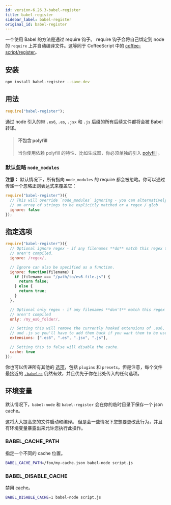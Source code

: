 ```yaml
---
id: version-6.26.3-babel-register
title: babel-register
sidebar_label: babel-register
original_id: babel-register
---
```


一个使用 Babel 的方法是通过 require 钩子。 require 钩子会将自己绑定到 node 的 `require` 上并自动编译文件。这等同于 CoffeeScript 中的 [coffee-script/register](http://coffeescript.org/v2/annotated-source/register.html)。

## 安装

```sh
npm install babel-register --save-dev
```

## 用法

```js
require("babel-register");
```

通过 node 引入的带 `.es6`, `.es`, `.jsx`
和 `.js` 后缀的所有后续文件都将会被 Babel 转译。

> #### 不包含 polyfill
> 
> 当你使用依赖 polyfill 的特性、比如生成器，你必须单独的引入 [polyfill](babel-polyfill) 。

### 默认忽略 `node_modules`

**注意：** 默认情况下，所有指向 `node_modules` 的 require 都会被忽略。你可以通过传递一个忽略正则表达式来覆盖它：

```js
require("babel-register")({
  // This will override `node_modules` ignoring - you can alternatively pass
  // an array of strings to be explicitly matched or a regex / glob
  ignore: false
});
```

## 指定选项

```javascript
require("babel-register")({
  // Optional ignore regex - if any filenames **do** match this regex then they
  // aren't compiled.
  ignore: /regex/,

  // Ignore can also be specified as a function.
  ignore: function(filename) {
    if (filename === "/path/to/es6-file.js") {
      return false;
    } else {
      return true;
    }
  },

  // Optional only regex - if any filenames **don't** match this regex then they
  // aren't compiled
  only: /my_es6_folder/,

  // Setting this will remove the currently hooked extensions of .es6, `.es`, `.jsx`
  // and .js so you'll have to add them back if you want them to be used again.
  extensions: [".es6", ".es", ".jsx", ".js"],

  // Setting this to false will disable the cache.
  cache: true
});
```

你也可以传递所有其他的 [选项](babel-core#options)，包括  `plugins` 和 `presets`。但是注意，每个文件最接近的 [`.babelrc`](babelrc) 仍然有效，并且优先于你在此处传入的任何选项。

## 环境变量

默认情况下，`babel-node` 和 `babel-register` 会在你的临时目录下保存一个 json cache。

这将大大提高您的文件启动和编译。 但是会一些情况下您想要更改此行为，并且有环境变量暴露出来允许您执行此操作。

### BABEL_CACHE_PATH

指定一个不同的 cache 位置。

```sh
BABEL_CACHE_PATH=/foo/my-cache.json babel-node script.js
```

### BABEL_DISABLE_CACHE

禁用 cache。

```sh
BABEL_DISABLE_CACHE=1 babel-node script.js
```
